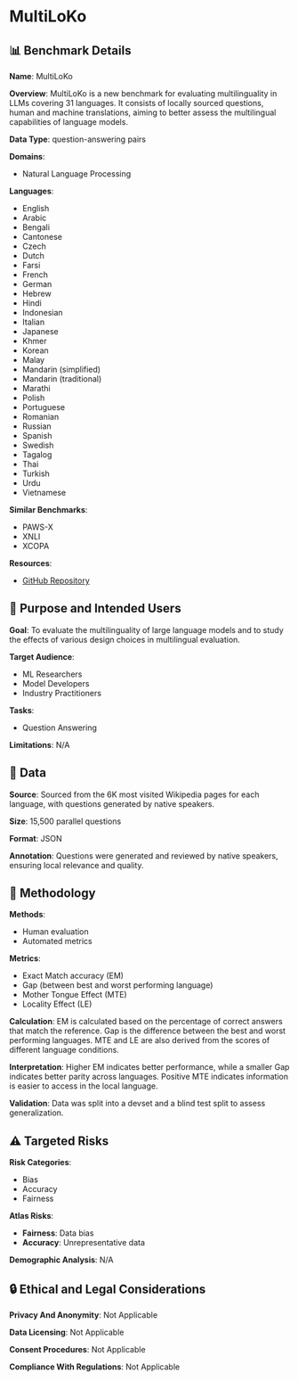 # MultiLoKo

## 📊 Benchmark Details

**Name**: MultiLoKo

**Overview**: MultiLoKo is a new benchmark for evaluating multilinguality in LLMs covering 31 languages. It consists of locally sourced questions, human and machine translations, aiming to better assess the multilingual capabilities of language models.

**Data Type**: question-answering pairs

**Domains**:
- Natural Language Processing

**Languages**:
- English
- Arabic
- Bengali
- Cantonese
- Czech
- Dutch
- Farsi
- French
- German
- Hebrew
- Hindi
- Indonesian
- Italian
- Japanese
- Khmer
- Korean
- Malay
- Mandarin (simplified)
- Mandarin (traditional)
- Marathi
- Polish
- Portuguese
- Romanian
- Russian
- Spanish
- Swedish
- Tagalog
- Thai
- Turkish
- Urdu
- Vietnamese

**Similar Benchmarks**:
- PAWS-X
- XNLI
- XCOPA

**Resources**:
- [GitHub Repository](https://github.com/facebookresearch/multiloko/)

## 🎯 Purpose and Intended Users

**Goal**: To evaluate the multilinguality of large language models and to study the effects of various design choices in multilingual evaluation.

**Target Audience**:
- ML Researchers
- Model Developers
- Industry Practitioners

**Tasks**:
- Question Answering

**Limitations**: N/A

## 💾 Data

**Source**: Sourced from the 6K most visited Wikipedia pages for each language, with questions generated by native speakers.

**Size**: 15,500 parallel questions

**Format**: JSON

**Annotation**: Questions were generated and reviewed by native speakers, ensuring local relevance and quality.

## 🔬 Methodology

**Methods**:
- Human evaluation
- Automated metrics

**Metrics**:
- Exact Match accuracy (EM)
- Gap (between best and worst performing language)
- Mother Tongue Effect (MTE)
- Locality Effect (LE)

**Calculation**: EM is calculated based on the percentage of correct answers that match the reference. Gap is the difference between the best and worst performing languages. MTE and LE are also derived from the scores of different language conditions.

**Interpretation**: Higher EM indicates better performance, while a smaller Gap indicates better parity across languages. Positive MTE indicates information is easier to access in the local language.

**Validation**: Data was split into a devset and a blind test split to assess generalization.

## ⚠️ Targeted Risks

**Risk Categories**:
- Bias
- Accuracy
- Fairness

**Atlas Risks**:
- **Fairness**: Data bias
- **Accuracy**: Unrepresentative data

**Demographic Analysis**: N/A

## 🔒 Ethical and Legal Considerations

**Privacy And Anonymity**: Not Applicable

**Data Licensing**: Not Applicable

**Consent Procedures**: Not Applicable

**Compliance With Regulations**: Not Applicable
